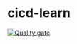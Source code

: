 # cicd-learn

[![Quality gate](https://sonarcloud.io/api/project_badges/quality_gate?project=yangqi-nt_cicd-learn)](https://sonarcloud.io/summary/new_code?id=yangqi-nt_cicd-learn)